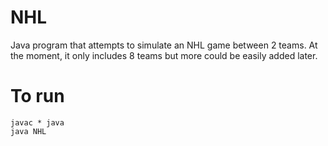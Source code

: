 # NHL

Java program that attempts to simulate an NHL game between 2 teams. At the moment, it only includes 8 teams but more could be easily added later.

# To run

```
javac * java
java NHL
```
